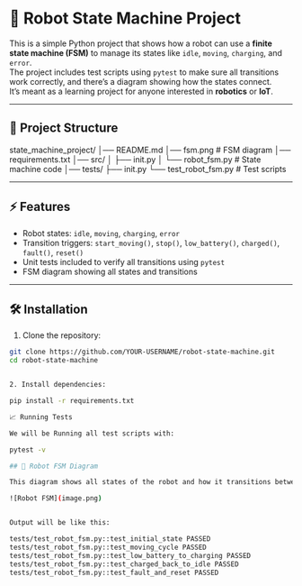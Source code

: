 # 🤖 Robot State Machine Project

This is a simple Python project that shows how a robot can use a **finite state machine (FSM)** to manage its states like `idle`, `moving`, `charging`, and `error`.  
The project includes test scripts using `pytest` to make sure all transitions work correctly, and there’s a diagram showing how the states connect.  
It’s meant as a learning project for anyone interested in **robotics** or **IoT**.

---

## 📂 Project Structure

state_machine_project/
│── README.md
│── fsm.png # FSM diagram
│── requirements.txt
│── src/
│ ├── init.py
│ └── robot_fsm.py # State machine code
│── tests/
├── init.py
└── test_robot_fsm.py # Test scripts


---

## ⚡ Features

- Robot states: `idle`, `moving`, `charging`, `error`  
- Transition triggers: `start_moving()`, `stop()`, `low_battery()`, `charged()`, `fault()`, `reset()`  
- Unit tests included to verify all transitions using `pytest`  
- FSM diagram showing all states and transitions  

---

## 🛠️ Installation

1. Clone the repository:

```bash
git clone https://github.com/YOUR-USERNAME/robot-state-machine.git
cd robot-state-machine


2. Install dependencies:

pip install -r requirements.txt

📈 Running Tests

We will be Running all test scripts with:

pytest -v

## 🤖 Robot FSM Diagram

This diagram shows all states of the robot and how it transitions between them:

![Robot FSM](image.png)


Output will be like this:

tests/test_robot_fsm.py::test_initial_state PASSED
tests/test_robot_fsm.py::test_moving_cycle PASSED
tests/test_robot_fsm.py::test_low_battery_to_charging PASSED
tests/test_robot_fsm.py::test_charged_back_to_idle PASSED
tests/test_robot_fsm.py::test_fault_and_reset PASSED
